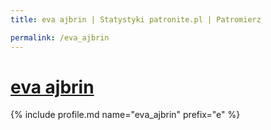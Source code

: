 ```yaml
---
title: eva ajbrin | Statystyki patronite.pl | Patromierz

permalink: /eva_ajbrin
---
```


# [eva ajbrin](https://patronite.pl/eva_ajbrin)

{% include profile.md name="eva_ajbrin" prefix="e" %}
